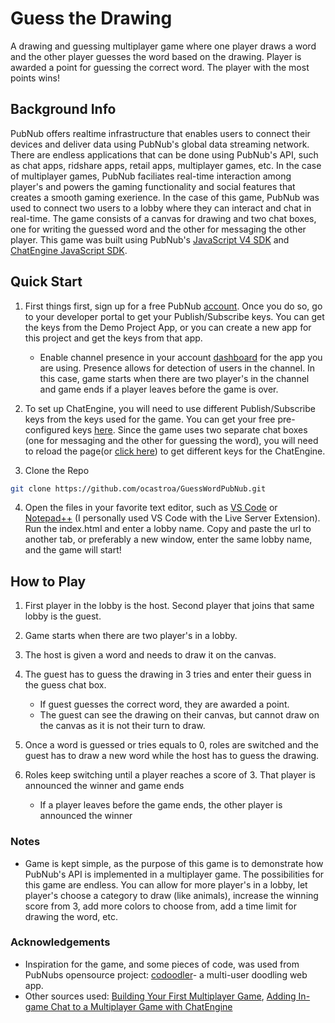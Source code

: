 # Guess the Drawing

A drawing and guessing multiplayer game where one player draws a word and the other player guesses the word based on the drawing. Player is awarded a point for guessing the correct word. The player with the most points wins!

## Background Info

PubNub offers realtime infrastructure that enables users to connect their devices and deliver data using PubNub's global data streaming network. There are endless applications that can be done using PubNub's API, such as chat apps, ridshare apps, retail apps, multiplayer games, etc. In the case of multiplayer games, PubNub faciliates real-time interaction among player's and powers the gaming functionality and social features that creates a smooth gaming exerience. In the case of this game, PubNub was used to connect two users to a lobby where they can interact and chat in real-time. The game consists of a canvas for drawing and two chat boxes, one for writing the guessed word and the other for messaging the other player. This game was built using PubNub's [JavaScript V4 SDK](https://www.pubnub.com/docs/web-javascript/pubnub-javascript-sdk) and [ChatEngine JavaScript SDK](https://www.pubnub.com/docs/chat-engine/getting-started). 

## Quick Start

1) First things first, sign up for a free PubNub [account](https://dashboard.pubnub.com/signup). Once you do so, go to your developer portal to get your Publish/Subscribe keys. You can get the keys from the Demo Project App, or you can create a new app for this project and get the keys from that app. 
    - Enable channel presence in your account [dashboard](https://admin.pubnub.com/#/user/) for the app you are using. Presence allows for detection of users in the channel. In this case, game starts when there are two player's in the channel and game ends if a player leaves before the game is over.

2) To set up ChatEngine, you will need to use different Publish/Subscribe keys from the keys used for the game. You can get your free pre-configured keys [here](https://www.pubnub.com/tutorials/chatengine/). Since the game uses two separate chat boxes (one for messaging and the other for guessing the word), you will need to reload the page(or [click here](https://www.pubnub.com/tutorials/chatengine/)) to get different keys for the ChatEngine.

3) Clone the Repo
```bash
git clone https://github.com/ocastroa/GuessWordPubNub.git
```
4) Open the files in your favorite text editor, such as [VS Code](https://code.visualstudio.com/download) or [Notepad++](https://notepad-plus-plus.org/download/v7.6.4.html) (I personally used VS Code with the Live Server Extension). Run the index.html and enter a lobby name. Copy and paste the url to another tab, or preferably a new window, enter the same lobby name, and the game will start!

## How to Play

1) First player in the lobby is the host. Second player that joins that same lobby is the guest.

2) Game starts when there are two player's in a lobby.

3) The host is given a word and needs to draw it on the canvas.

4) The guest has to guess the drawing in 3 tries and enter their guess in the guess chat box. 
    - If guest guesses the correct word, they are awarded a point.
    - The guest can see the drawing on their canvas, but cannot draw on the canvas as it is not their turn to draw. 

5) Once a word is guessed or tries equals to 0, roles are switched and the guest has to draw a new word while the host has to guess the drawing.

6) Roles keep switching until a player reaches a score of 3. That player is announced the winner and game ends
    - If a player leaves before the game ends, the other player is announced the winner

### Notes

- Game is kept simple, as the purpose of this game is to demonstrate how PubNub's API is implemented in a multiplayer game. The possibilities for this game are endless. You can allow for more player's in a lobby, let player's choose a category to draw (like animals), increase the winning score from 3, add more colors to choose from, add a time limit for drawing the word, etc.

### Acknowledgements

- Inspiration for the game, and some pieces of code, was used from PubNubs opensource project: [codoodler](https://github.com/pubnub/codoodler)- a multi-user doodling web app. 
- Other sources used: [Building Your First Multiplayer Game](https://www.pubnub.com/tutorials/javascript/multiplayer-game/), [Adding In-game Chat to a Multiplayer Game with ChatEngine](https://www.pubnub.com/blog/in-game-multiplayer-chat-with-chatengine/)
 